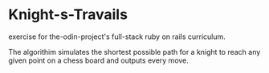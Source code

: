 # Knight-s-Travails

exercise for the-odin-project's full-stack ruby on rails curriculum.

The algorithim simulates the shortest possible path for a knight to reach any given point on a chess board and outputs every move.
